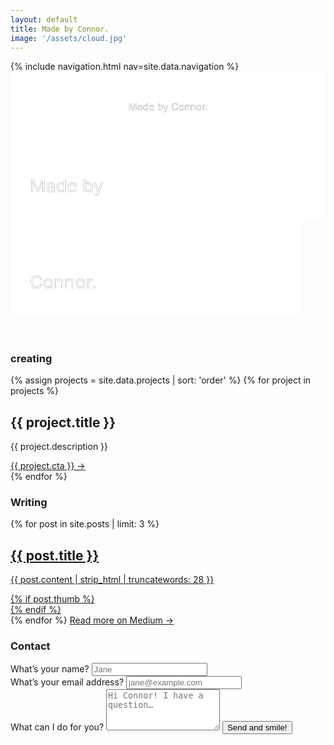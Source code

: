 ```yaml
---
layout: default
title: Made by Connor.
image: '/assets/cloud.jpg'
---
```

<nav>
  {% include navigation.html nav=site.data.navigation %}
</nav>
<header>
  <div class="header" style="background-image: url('{{ site.baseurl }}{{ page.image }}')">
    <svg class="header-large" viewBox="0 0 450 75">
      <defs>
        <g id="text-large">
          <text class="header-text" text-anchor="middle" x="225" y="55">Made by Connor.</text>
        </g>
        <mask id="mask-large" x="0" y="0" width="450" height="75">
          <rect x="0" y="0" width="450" height="75" fill="#fff"/>
          <use xlink:href="#text-large" />
        </mask>
      </defs>
      <rect x="0" y="0" width="450" height="75" mask="url(#mask-large)" fill="white" fill-opacity="1"/>
      <use xlink:href="#text-large" mask="url(#mask-large)" />
    </svg>
    <svg class="header-small" viewBox="0 0 245 150">
      <defs>
        <g id="text-top">
          <text class="header-text" x="15" y="53">Made by</text>
        </g>
        <mask id="mask-top" x="0" y="0" width="245" height="75" maskUnits="userSpaceOnUse">
          <rect x="0" y="0" width="245" height="75" fill="#fff"/>
          <use xlink:href="#text-top" />
        </mask>
        <g id="text-bottom">
          <text class="header-text" x="15" y="128">Connor.</text>
        </g>
        <mask id="mask-bottom" x="0" y="75" width="225" height="75" maskUnits="userSpaceOnUse">
          <rect x="0" y="75" width="225" height="75" fill="#fff"/>
          <use xlink:href="#text-bottom" />
        </mask>
      </defs>
      <rect x="0" y="0" width="245" height="75" mask="url(#mask-top)" fill="white" fill-opacity="1"/>
      <use xlink:href="#text-top" mask="url(#mask-top)" />
      <rect x="0" y="75" width="225" height="75" mask="url(#mask-bottom)" fill="white" fill-opacity="1"/>
      <use xlink:href="#text-bottom" mask="url(#mask-bottom)" />
    </svg>
  </div>
</header>

<!-- <section class="section ctnr-golden">
  <h3 id="about">About</h3>
  <h1>We love people who love making things… and cheese!</h1>
  <h4>{{ site.tagline }}</h4>
  <a class="link" href="/process">Learn about my work process →</a>
</section> -->

<section class="section ctnr-golden">
  <h3 id="creating">creating</h3>
    <div class="section-projects">
    {% assign projects = site.data.projects | sort: 'order' %}
    {% for project in projects %}
      <div class="section-project">
        <h2>{{ project.title }}</h2>
        <p>{{ project.description }}</p>
        <a href="{{ project.url }}" class="link" target="_blank">{{ project.cta }} →</a>
      </div>
    {% endfor %}
  </div>
</section>

<section class="section ctnr-golden">
  <h3 id="writing">Writing</h3>
  {% for post in site.posts | limit: 3 %}
  <a href="{{ post.medium }}" class="post-link" target="_blank">
    <h2 class="post-header">{{ post.title }}</h2>
    <div class="section-post">
      <p class="post-text">{{ post.content | strip_html | truncatewords: 28 }}</p>
      {% if post.thumb %}
      <div class="post-image" style="background-image: url('{{ site.baseurl }}{{ post.thumb }}')"></div>
      {% endif %}
    </div>
  </a>
  {% endfor %}
  <a href="https://blog.connorbaer.io/" class="link section-medium" target="_blank">Read more on Medium →</a>
</section>

<section class="section ctnr-golden">
  <h3 id="contact">Contact</h3>
  <form action="//formspree.io/hello@connorbaer.io" method="POST">
    <div class="section-inputs">
      <div class="section-input">
        <label for="name">What’s your name?</label>
        <input type="text" name="name" placeholder="Jane" required="true">
      </div>
      <div class="section-input">
        <label for="_replyto">What’s your email address?</label>
        <input type="email" name="_replyto" placeholder="jane@example.com" required="true">
      </div>
    </div>
    <label for="message">What can I do for you?</label>
    <textarea rows="4" type="text" name="message" placeholder="Hi Connor! I have a question…" required="true"></textarea>
    <input type="hidden" name="_subject" value="Someone wants to say hello" />
    <input type="hidden" name="_next" value="//connorbaer.io/success/" />
    <input type="text" name="_gotcha" style="display:none" />
    <button class="button" type="submit">Send and smile!</button>
  </form>
</section>